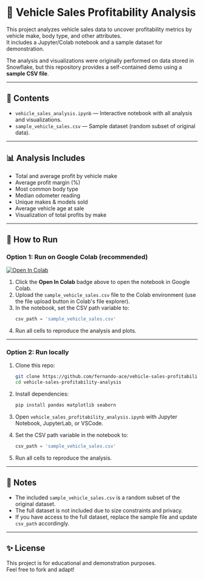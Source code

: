 # 🚗 Vehicle Sales Profitability Analysis

This project analyzes vehicle sales data to uncover profitability metrics by vehicle make, body type, and other attributes.  
It includes a Jupyter/Colab notebook and a sample dataset for demonstration.  

The analysis and visualizations were originally performed on data stored in Snowflake, but this repository provides a self-contained demo using a **sample CSV file**.

---

## 📂 Contents

- `vehicle_sales_analysis.ipynb` — Interactive notebook with all analysis and visualizations.
- `sample_vehicle_sales.csv` — Sample dataset (random subset of original data).

---

## 📊 Analysis Includes

- Total and average profit by vehicle make  
- Average profit margin (%)  
- Most common body type  
- Median odometer reading  
- Unique makes & models sold  
- Average vehicle age at sale  
- Visualization of total profits by make

---

## 🚀 How to Run

### Option 1: Run on Google Colab (recommended)

[![Open In Colab](https://colab.research.google.com/assets/colab-badge.svg)](https://colab.research.google.com/github/fernando-ace/vehicle-sales-profitability-analysis/blob/main/vehicle_sales_profitability_analysis.ipynb)

1. Click the **Open In Colab** badge above to open the notebook in Google Colab.  
2. Upload the `sample_vehicle_sales.csv` file to the Colab environment (use the file upload button in Colab's file explorer).  
3. In the notebook, set the CSV path variable to:
    ```python
    csv_path = 'sample_vehicle_sales.csv'
    ```
4. Run all cells to reproduce the analysis and plots.

---

### Option 2: Run locally

1. Clone this repo:
    ```bash
    git clone https://github.com/fernando-ace/vehicle-sales-profitability-analysis.git
    cd vehicle-sales-profitability-analysis
    ```

2. Install dependencies:
    ```bash
    pip install pandas matplotlib seaborn
    ```

3. Open `vehicle_sales_profitability_analysis.ipynb` with Jupyter Notebook, JupyterLab, or VSCode.  
4. Set the CSV path variable in the notebook to:
    ```python
    csv_path = 'sample_vehicle_sales.csv'
    ```
5. Run all cells to reproduce the analysis.

---

## 📑 Notes

- The included `sample_vehicle_sales.csv` is a random subset of the original dataset.  
- The full dataset is not included due to size constraints and privacy.  
- If you have access to the full dataset, replace the sample file and update `csv_path` accordingly.

---

## ✨ License

This project is for educational and demonstration purposes.  
Feel free to fork and adapt!
